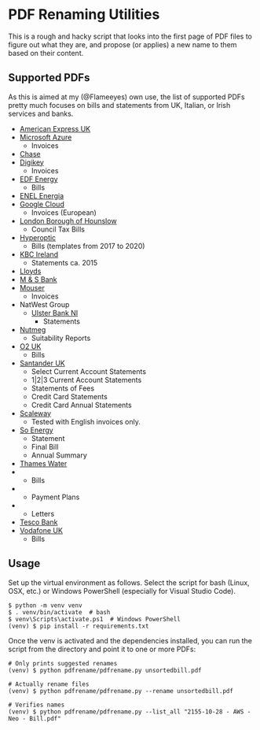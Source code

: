 <!--
SPDX-FileCopyrightText: 2020 Diego Elio Pettenò

SPDX-License-Identifier: MIT
-->

# PDF Renaming Utilities

This is a rough and hacky script that looks into the first page of PDF files to figure out
what they are, and propose (or applies) a new name to them based on their content.

## Supported PDFs

As this is aimed at my (@Flameeyes) own use, the list of supported PDFs pretty much
focuses on bills and statements from UK, Italian, or Irish services and banks.

 * [American Express UK](https://www.americanexpress.com/uk/)
 * [Microsoft Azure](https://azure.microsoft.com/)
   - Invoices
 * [Chase](https://www.chase.com/)
 * [Digikey](https://www.digikey.com/)
   - Invoices
 * [EDF Energy](https://www.edfenergy.com/)
   - Bills
 * [ENEL Energia](https://www.enel.it/)
 * [Google Cloud](https://cloud.google.com)
   - Invoices (European)
 * [London Borough of Hounslow](https://www.hounslow.gov.uk/)
   - Council Tax Bills
 * [Hyperoptic](https://www.hyperoptic.com/)
   - Bills (templates from 2017 to 2020)
 * [KBC Ireland](https://wwww.kbc.ie/)
   - Statements ca. 2015
 * [Lloyds](https://www.lloydsbank.com/)
 * [M & S Bank](https://bank.marksandspencer.com/)
 * [Mouser](https://www.mouser.com/)
   - Invoices
 * NatWest Group
    - [Ulster Bank NI](https://digital.ulsterbank.co.uk/)
      - Statements
 * [Nutmeg](https://www.nutmeg.com/)
   - Suitability Reports
 * [O2 UK](https://www.o2.co.uk/)
    - Bills
 * [Santander UK](https://www.santander.co.uk)
   - Select Current Account Statements
   - 1|2|3 Current Account Statements
   - Statements of Fees
   - Credit Card Statements
   - Credit Card Annual Statements
 * [Scaleway](https://www.scaleway.com/)
   - Tested with English invoices only.
 * [So Energy](https://www.so.energy/)
    - Statement
    - Final Bill
    - Annual Summary
 * [Thames Water](https://www.thameswater.co.uk/)
 *  - Bills
 *  - Payment Plans
 *  - Letters
 * [Tesco Bank](https://www.tescobank.com/)
 * [Vodafone UK](https://www.vodafone.co.uk/)
   - Bills

## Usage

Set up the virtual environment as follows. Select the script for bash (Linux, OSX, etc.)
or Windows PowerShell (especially for Visual Studio Code).

```
$ python -m venv venv
$ . venv/bin/activate  # bash
$ venv\Scripts\activate.ps1  # Windows PowerShell
(venv) $ pip install -r requirements.txt
```

Once the venv is activated and the dependencies installed, you can run the script from the
directory and point it to one or more PDFs:

```
# Only prints suggested renames
(venv) $ python pdfrename/pdfrename.py unsortedbill.pdf

# Actually rename files
(venv) $ python pdfrename/pdfrename.py --rename unsortedbill.pdf

# Verifies names
(venv) $ python pdfrename/pdfrename.py --list_all "2155-10-28 - AWS - Neo - Bill.pdf"
```
